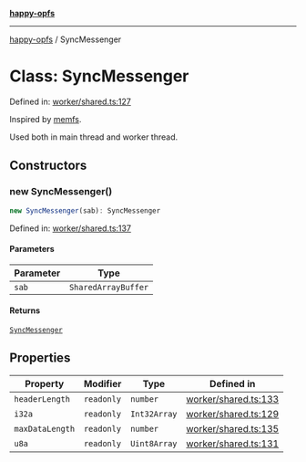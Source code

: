 [**happy-opfs**](../README.md)

***

[happy-opfs](../README.md) / SyncMessenger

# Class: SyncMessenger

Defined in: [worker/shared.ts:127](https://github.com/JiangJie/happy-opfs/blob/7d6f4902eef2f34868c7991f5501261a1d1ff67a/src/worker/shared.ts#L127)

Inspired by [memfs](https://github.com/streamich/memfs/blob/master/src/fsa-to-node/worker/SyncMessenger.ts).

Used both in main thread and worker thread.

## Constructors

### new SyncMessenger()

```ts
new SyncMessenger(sab): SyncMessenger
```

Defined in: [worker/shared.ts:137](https://github.com/JiangJie/happy-opfs/blob/7d6f4902eef2f34868c7991f5501261a1d1ff67a/src/worker/shared.ts#L137)

#### Parameters

| Parameter | Type |
| ------ | ------ |
| `sab` | `SharedArrayBuffer` |

#### Returns

[`SyncMessenger`](SyncMessenger.md)

## Properties

| Property | Modifier | Type | Defined in |
| ------ | ------ | ------ | ------ |
| <a id="headerlength"></a> `headerLength` | `readonly` | `number` | [worker/shared.ts:133](https://github.com/JiangJie/happy-opfs/blob/7d6f4902eef2f34868c7991f5501261a1d1ff67a/src/worker/shared.ts#L133) |
| <a id="i32a"></a> `i32a` | `readonly` | `Int32Array` | [worker/shared.ts:129](https://github.com/JiangJie/happy-opfs/blob/7d6f4902eef2f34868c7991f5501261a1d1ff67a/src/worker/shared.ts#L129) |
| <a id="maxdatalength"></a> `maxDataLength` | `readonly` | `number` | [worker/shared.ts:135](https://github.com/JiangJie/happy-opfs/blob/7d6f4902eef2f34868c7991f5501261a1d1ff67a/src/worker/shared.ts#L135) |
| <a id="u8a"></a> `u8a` | `readonly` | `Uint8Array` | [worker/shared.ts:131](https://github.com/JiangJie/happy-opfs/blob/7d6f4902eef2f34868c7991f5501261a1d1ff67a/src/worker/shared.ts#L131) |
